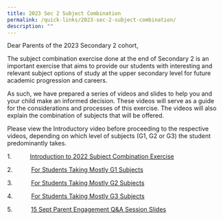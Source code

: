 ```yaml
---
title: 2023 Sec 2 Subject Combination
permalink: /quick-links/2023-sec-2-subject-combination/
description: ""
---
```

Dear Parents of the 2023 Secondary 2 cohort,

The subject combination exercise done at the end of Secondary 2 is an important exercise that aims to provide our students with interesting and relevant subject options of study at the upper secondary level for future academic progression and careers.

As such, we have prepared a series of videos and slides to help you and your child make an informed decision. These videos will serve as a guide for the considerations and processes of this exercise. The videos will also explain the combination of subjects that will be offered.

Please view the Introductory video before proceeding to the respective videos, depending on which level of subjects (G1, G2 or G3) the student predominantly takes.

1\.           [Introduction to 2022 Subject Combination Exercise](https://www.loom.com/share/9426d2d03f204064b1d0ee0e052b192e)

2\.           [For Students Taking Mostly G1 Subjects](https://www.loom.com/share/8623a7569900463399807c38c417e8cb?sid=1f8afbd5-6c5a-4e4a-b207-17facaab63f6)

3\.           [For Students Taking Mostly G2 Subjects ](https://www.loom.com/share/f2a29ab112a0457f85f2da3c08ddd682?sid=c6b5a3c9-763a-4adf-b2b3-c85a58f59918)

4\.           [For Students Taking Mostly G3 Subjects](https://www.loom.com/share/cb9e5fe17fcb437db4c0b2a7d8e73df3?sid=eb146cb8-1b77-4d67-8a7a-0fa82fc4b7da)

5\.           [15 Sept Parent Engagement Q&A Session Slides](/ISOMER%20CMS/2023_15%20Sept_%20Parent%20Student%20Engagement%20-%20QnA%20on%20subject%20combination_180923.pdf)